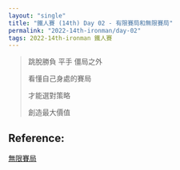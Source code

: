 ```yaml
---
layout: "single"
title: "鐵人賽 (14th) Day 02 - 有限賽局和無限賽局"
permalink: "2022-14th-ironman/day-02"
tags: 2022-14th-ironman 鐵人賽
---
```



> 跳脫勝負 平手 僵局之外
>
> 看懂自己身處的賽局 
>
> 才能選對策略 
> 
> 創造最大價值  



## Reference:

[無限賽局](https://www.books.com.tw/products/0010879567?sloc=main)